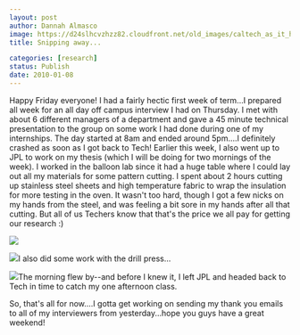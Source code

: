 ```yaml
---
layout: post
author: Dannah Almasco
image: https://d24slhcvzhzz82.cloudfront.net/old_images/caltech_as_it_happens/6a0105349b8251970b0120a7b691e2970b.jpg
title: Snipping away...

categories: [research]
status: Publish
date: 2010-01-08
---
```


Happy Friday everyone!
I had a fairly hectic first week of term...I prepared all week for an all day off campus interview I had on Thursday. I met with about 6 different managers of a department and gave a 45 minute technical presentation to the group on some work I had done during one of my internships. The day started at 8am and ended around 5pm....I definitely crashed as soon as I got back to Tech!
Earlier this week, I also went up to JPL to work on my thesis (which I will be doing for two mornings of the week). I worked in the balloon lab since it had a huge table where I could lay out all my materials for some pattern cutting. 
I spent about 2 hours cutting up stainless steel sheets and high temperature fabric to wrap the insulation for more testing in the oven. It wasn't too hard, though I got a few nicks on my hands from the steel, and was feeling a bit sore in my hands after all that cutting. But all of us Techers know that that's the price we all pay for getting our research :)

![](https://d24slhcvzhzz82.cloudfront.net/old_images/caltech_as_it_happens/6a0105349b8251970b0120a7b697b3970b.jpg)

![](https://d24slhcvzhzz82.cloudfront.net/old_images/caltech_as_it_happens/6a0105349b8251970b012876b9063c970c.jpg)I also did some work with the drill press...


![](https://d24slhcvzhzz82.cloudfront.net/old_images/caltech_as_it_happens/6a0105349b8251970b012876b91102970c.jpg)The morning flew by--and before I knew it, I left JPL and headed back to Tech in time to catch my one afternoon class.

So, that's all for now....I gotta get working on sending my thank you emails to all of my interviewers from yesterday...hope you guys have a great weekend!
